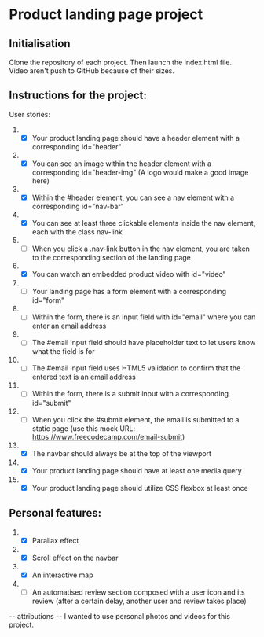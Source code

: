 # Product landing page project
## Initialisation
Clone the repository of each project. Then launch the index.html file.\
Video aren't push to GitHub because of their sizes. 

## Instructions for the project:
User stories: 

1. - [x] Your product landing page should have a header element with a corresponding id="header"
2. - [x] You can see an image within the header element with a corresponding id="header-img" (A logo would make a good image here)
3. - [x] Within the #header element, you can see a nav element with a corresponding id="nav-bar"
4. - [x] You can see at least three clickable elements inside the nav element, each with the class nav-link
5. - [ ] When you click a .nav-link button in the nav element, you are taken to the corresponding section of the landing page
6. - [x] You can watch an embedded product video with id="video"
7. - [ ] Your landing page has a form element with a corresponding id="form"
8. - [ ] Within the form, there is an input field with id="email" where you can enter an email address
9. - [ ] The #email input field should have placeholder text to let users know what the field is for
10. - [ ] The #email input field uses HTML5 validation to confirm that the entered text is an email address
11. - [ ] Within the form, there is a submit input with a corresponding id="submit"
12. - [ ] When you click the #submit element, the email is submitted to a static page (use this mock URL: https://www.freecodecamp.com/email-submit)
13. - [x] The navbar should always be at the top of the viewport
14. - [x] Your product landing page should have at least one media query
15. - [x] Your product landing page should utilize CSS flexbox at least once

## Personal features:
1. - [x] Parallax effect
2. - [x] Scroll effect on the navbar
3. - [x] An interactive map
4. - [ ] An automatised review section composed with a user icon and its review (after a certain delay, another user and review takes place)

-- attributions --
I wanted to use personal photos and videos for this project.
